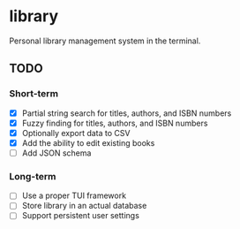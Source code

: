 # library

Personal library management system in the terminal.

## TODO

### Short-term

- [x] Partial string search for titles, authors, and ISBN numbers
- [x] Fuzzy finding for titles, authors, and ISBN numbers
- [x] Optionally export data to CSV
- [x] Add the ability to edit existing books
- [ ] Add JSON schema

### Long-term

- [ ] Use a proper TUI framework
- [ ] Store library in an actual database
- [ ] Support persistent user settings
